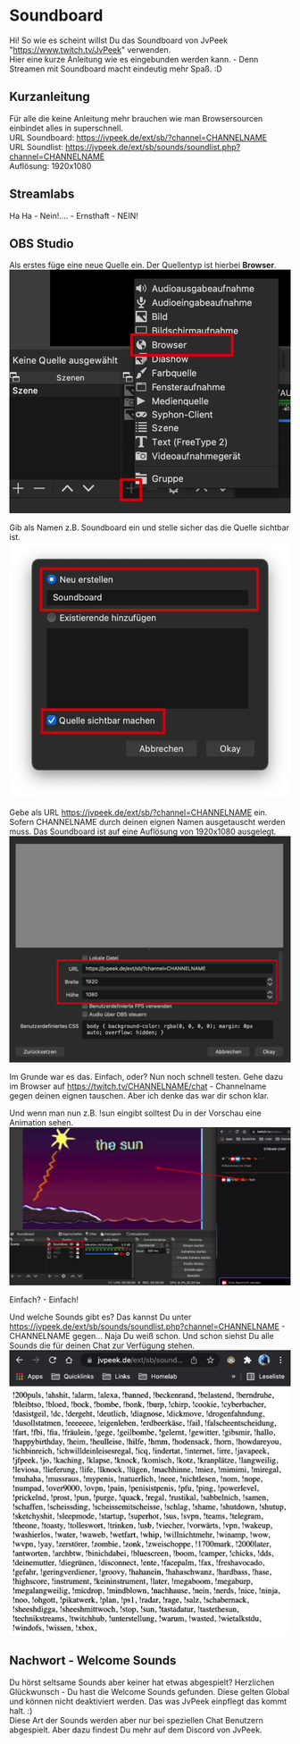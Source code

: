# Soundboard

Hi! So wie es scheint willst Du das Soundboard von JvPeek "https://www.twitch.tv/JvPeek" verwenden. <br/>
Hier eine kurze Anleitung wie es eingebunden werden kann. - Denn Streamen mit Soundboard macht eindeutig mehr Spaß. :D


## Kurzanleitung

Für alle die keine Anleitung mehr brauchen wie man Browsersourcen einbindet alles in superschnell. <br/>
URL Soundboard: https://jvpeek.de/ext/sb/?channel=CHANNELNAME<br/>
URL Soundlist: https://jvpeek.de/ext/sb/sounds/soundlist.php?channel=CHANNELNAME<br/>
Auflösung: 1920x1080


## Streamlabs

Ha Ha - Nein!.... - Ernsthaft - NEIN!


## OBS Studio

Als erstes füge eine neue Quelle ein. Der Quellentyp ist hierbei **Browser**. 
![Schritt 1](https://github.com/donvitum/anleitungen_jvpeek/blob/main/screenshots/SB_001.png)

Gib als Namen z.B. Soundboard ein und stelle sicher das die Quelle sichtbar ist. 
![Schritt 2](https://github.com/donvitum/anleitungen_jvpeek/blob/main/screenshots/SB_002.png)

Gebe als URL https://jvpeek.de/ext/sb/?channel=CHANNELNAME ein. Sofern CHANNELNAME durch deinen eignen Namen ausgetauscht werden muss. 
Das Soundboard ist auf eine Auflösung von 1920x1080 ausgelegt. 
![Schritt 3](https://github.com/donvitum/anleitungen_jvpeek/blob/main/screenshots/SB_003.png)

Im Grunde war es das. Einfach, oder? 
Nun noch schnell testen. Gehe dazu im Browser auf https://twitch.tv/CHANNELNAME/chat - Channelname gegen deinen eignen tauschen. Aber ich denke das war dir schon klar. 

Und wenn man nun z.B. !sun eingibt solltest Du in der Vorschau eine Animation sehen.
![Schritt 4](https://github.com/donvitum/anleitungen_jvpeek/blob/main/screenshots/SB_004.png)

Einfach? - Einfach!

Und welche Sounds gibt es? Das kannst Du unter https://jvpeek.de/ext/sb/sounds/soundlist.php?channel=CHANNELNAME - CHANNELNAME gegen... Naja Du weiß schon. Und schon siehst Du alle Sounds die für deinen Chat zur Verfügung stehen. 
![Schritt 5](https://github.com/donvitum/anleitungen_jvpeek/blob/main/screenshots/SB_005.png)


## Nachwort - Welcome Sounds

Du hörst seltsame Sounds aber keiner hat etwas abgespielt? Herzlichen Glückwunsch - Du hast die Welcome Sounds gefunden. Diese gelten Global und können nicht deaktiviert werden. Das was JvPeek einpflegt das kommt halt. :)<br/>
Diese Art der Sounds werden aber nur bei speziellen Chat Benutzern abgespielt. Aber dazu findest Du mehr auf dem Discord von JvPeek. 
